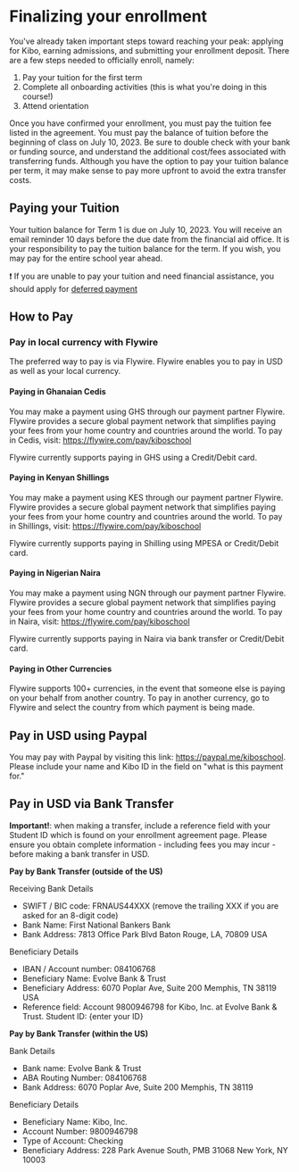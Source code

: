# Finalizing your enrollment
You've already taken important steps toward reaching your peak: applying for Kibo, earning admissions, and submitting your enrollment deposit. There are a few  steps needed to officially enroll, namely:
1. Pay your tuition for the first term
2. Complete all onboarding activities (this is what you're doing in this course!)
3. Attend orientation 

Once you have confirmed your enrollment, you must pay the tuition fee listed in the agreement. You must pay the balance of tuition before the beginning of class on July 10, 2023.   Be sure to double check with your bank or funding source, and understand the additional cost/fees associated with transferring funds. Although you have the option to pay your tuition balance per term, it may make sense to pay more upfront to avoid the extra transfer costs.

## Paying your Tuition
Your tuition balance for Term 1 is due on July 10, 2023. You will receive an email reminder 10 days before the due date from the financial aid office. It is your responsibility to pay the tuition balance for the term. If you wish, you may pay for the entire school year ahead. 

<aside>
  ❗ If you are unable to pay your tuition and need financial assistance, you should apply for <a href="https://bit.ly/kibo-deferred-payment-2023" target="blank">deferred payment</a>
 </aside>


## How to Pay

### Pay in local currency with Flywire
The preferred way to pay is via Flywire. Flywire enables you to pay in USD as well as your local currency. 

#### Paying in Ghanaian Cedis
You may make a payment using GHS through our payment partner Flywire. Flywire provides a secure global payment network that simplifies paying your fees from your home country and countries around the world.  To pay in Cedis, visit: https://flywire.com/pay/kiboschool

Flywire currently supports paying in GHS using a Credit/Debit card. 

#### Paying in Kenyan Shillings
You may make a payment using KES through our payment partner Flywire. Flywire provides a secure global payment network that simplifies paying your fees from your home country and countries around the world.  To pay in Shillings, visit: https://flywire.com/pay/kiboschool

Flywire currently supports paying in Shilling using MPESA or Credit/Debit card. 


#### Paying in Nigerian Naira
You may make a payment using NGN through our payment partner Flywire. Flywire provides a secure global payment network that simplifies paying your fees from your home country and countries around the world. To pay in Naira, visit: https://flywire.com/pay/kiboschool

Flywire currently supports paying in Naira via bank transfer or Credit/Debit card. 

#### Paying in Other Currencies
Flywire supports 100+ currencies, in the event that someone else is paying on your behalf from another country. To pay in another currency, go to Flywire and select the country from which payment is being made. 

## Pay in USD using Paypal
You may pay with Paypal by visiting this link: https://paypal.me/kiboschool. Please include your name and Kibo ID in the field on "what is this payment for."


## Pay in USD via Bank Transfer 
**Important!**: when making a transfer, include a reference field with your Student ID which is found on your enrollment agreement page. Please ensure you obtain complete information - including fees you may incur - before making a bank transfer in USD. 

**Pay by Bank Transfer (outside of the US)**

Receiving Bank Details
- SWIFT / BIC code: FRNAUS44XXX (remove the trailing XXX if you are asked for an 8-digit code)
- Bank Name: First National Bankers Bank
- Bank Address: 7813 Office Park Blvd Baton Rouge, LA, 70809 USA

Beneficiary Details
- IBAN / Account number: 084106768
- Beneficiary Name: Evolve Bank & Trust
- Beneficiary Address: 6070 Poplar Ave, Suite 200 Memphis, TN 38119 USA
- Reference field:
Account 9800946798 for Kibo, Inc. at Evolve Bank & Trust. Student ID: {enter your ID}


**Pay by Bank Transfer (within the US)**

Bank Details
- Bank name: Evolve Bank & Trust
- ABA Routing Number: 084106768
- Bank Address: 6070 Poplar Ave, Suite 200 Memphis, TN 38119

Beneficiary Details
- Beneficiary Name: Kibo, Inc.
- Account Number: 9800946798
- Type of Account: Checking
- Beneficiary Address: 228 Park Avenue South, PMB 31068 New York, NY 10003
